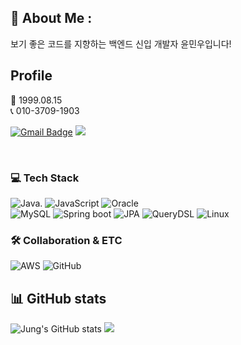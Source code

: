 ## 👋 About Me :
보기 좋은 코드를 지향하는 백엔드 신입 개발자 윤민우입니다!

## Profile
👶 1999.08.15 <br>
📞 010-3709-1903 <br>

[![Gmail Badge](https://img.shields.io/badge/Gmail-d14836?style=flat-square&logo=Gmail&logoColor=white&link=mailto:dev.mwyoon@gmail.com)](mailto:orijung93@gmail.com) <span><a href="https://feather-earthworm-f23.notion.site/2730656112ec4a2e90e1e2db0c867fd7?pvs=4"><img src="https://img.shields.io/badge/Notion-00000?style=round-square&logo=Notion&logoColor=black"/></span></a>

<br/>

<h3> 💻 Tech Stack</h3>

![Java](https://img.shields.io/badge/-JAVA-blueviolet).
![JavaScript](https://img.shields.io/badge/JavaScript-F7DF1E?style=round-square&logo=JavaScript&logoColor=black)
![Oracle](https://img.shields.io/badge/Oracle-F80000.svg?style=round-square&logo=mysql&logoColor=white)   
![MySQL](https://img.shields.io/badge/MySQL-%2300f.svg?style=round-square&logo=mysql&logoColor=white)
![Spring boot](https://img.shields.io/badge/SpringBoot-6DB33F?style=round-square&logo=Spring&logoColor=black)
![JPA](https://img.shields.io/badge/-JPA-yellowgreen)
![QueryDSL](https://img.shields.io/badge/-QueryDSL-critical)
![Linux](https://img.shields.io/badge/Linux-FCC624?style=for-the-badge&logo=linux&logoColor=black)


<h3> 🛠 Collaboration & ETC </h3>
  
![AWS](https://img.shields.io/badge/AWS-%23FF9900.svg?style=for-the-badge&logo=amazon-aws&logoColor=white)
![GitHub](https://img.shields.io/badge/github-%23121011.svg?style=for-the-badge&logo=github&logoColor=white)


## 📊 GitHub stats
![Jung's GitHub stats](https://github-readme-stats.vercel.app/api?username=dev-mwYoon&theme=vue-dark&show_icons=true)
![](https://github-readme-stats.vercel.app/api/top-langs/?username=dev-mwYoon&theme=vue-dark&hide_border=true&include_all_commits=true&count_private=false&layout=compact)


<!--
**dev-mwYoon/dev-mwYoon** is a ✨ _special_ ✨ repository because its `README.md` (this file) appears on your GitHub profile.

Here are some ideas to get you started:

- 🔭 I’m currently working on ...
- 🌱 I’m currently learning ...
- 👯 I’m looking to collaborate on ...
- 🤔 I’m looking for help with ...
- 💬 Ask me about ...
- 📫 How to reach me: ...
- 😄 Pronouns: ...
- ⚡ Fun fact: ...
-->
